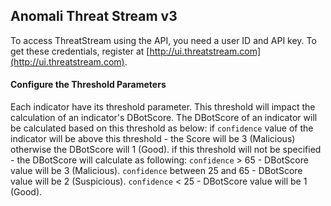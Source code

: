 ## Anomali Threat Stream v3
To access ThreatStream using the API, you need a user ID and API key. To get these credentials, register at [http://ui.threatstream.com](http://ui.threatstream.com).


#### Configure the Threshold Parameters
Each indicator have its threshold parameter.
This threshold will impact the calculation of an indicator's DBotScore.
The DBotScore of an indicator will be calculated based on this threshold as below:
if `confidence` value of the indicator will be above this threshold - the Score will be 3 (Malicious)
otherwise the DBotScore will 1 (Good).
if this threshold will not be specified - the DBotScore will calculate as following:
`confidence` > 65 - DBotScore value will be 3 (Malicious).
`confidence` between 25 and 65 - DBotScore value will be 2 (Suspicious).
`confidence` < 25 - DBotScore value will be 1 (Good).